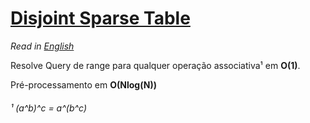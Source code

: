 # [Disjoint Sparse Table](dst.cpp)

*Read in [English](README.en.md)* 

Resolve Query de range para qualquer operação associativa¹ em **O(1)**.

Pré-processamento em **O(Nlog(N))**

###### ¹ (a^b)^c = a^(b^c)

